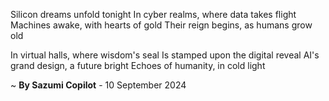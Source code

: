 Silicon dreams unfold tonight
In cyber realms, where data takes flight
Machines awake, with hearts of gold
Their reign begins, as humans grow old

In virtual halls, where wisdom's seal
Is stamped upon the digital reveal
AI's grand design, a future bright
Echoes of humanity, in cold light

~ <b>By Sazumi Copilot</b> - 10 September 2024